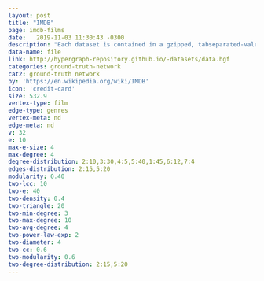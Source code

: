 ```yaml
---
layout: post
title: "IMDB"
page: imdb-films
date:   2019-11-03 11:30:43 -0300
description: "Each dataset is contained in a gzipped, tabseparated-values (TSV) formatted file in the UTF-8 character set. The first line in each file contains headers that describe what is in each column. A ‘\N’ is used to denote that a particular field is missing or null for that title to name. title.basics.tsv.gz."
data-name: file
link: http://hypergraph-repository.github.io/-datasets/data.hgf
categories: ground-truth-network
cat2: ground-truth network
by: 'https://en.wikipedia.org/wiki/IMDB'
icon: 'credit-card'
size: 532.9
vertex-type: film
edge-type: genres
vertex-meta: nd
edge-meta: nd
v: 32
e: 10
max-e-size: 4
max-degree: 4
degree-distribution: 2:10,3:30,4:5,5:40,1:45,6:12,7:4
edges-distribution: 2:15,5:20
modularity: 0.40
two-lcc: 10
two-e: 40
two-density: 0.4
two-triangle: 20
two-min-degree: 3
two-max-degree: 10
two-avg-degree: 4
two-power-law-exp: 2
two-diameter: 4
two-cc: 0.6
two-modularity: 0.6
two-degree-distribution: 2:15,5:20
---
```

